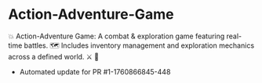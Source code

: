 # Action-Adventure-Game
💥 Action-Adventure Game: A combat &amp; exploration game featuring real-time battles. 🗺️ Includes inventory management and exploration mechanics across a defined world. ⚔️ 🧭


- Automated update for PR #1-1760866845-448